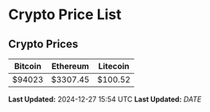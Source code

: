 # Crypto Price List

## Crypto Prices
| Bitcoin | Ethereum | Litecoin |
| ------- | -------- | -------- |
| $94023 | $3307.45 | $100.52 |
**Last Updated:** 2024-12-27 15:54 UTC
**Last Updated:** $DATE$
